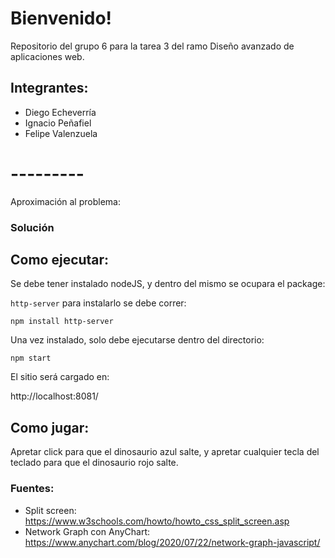 # Bienvenido!

Repositorio del grupo 6 para la tarea 3 del ramo Diseño avanzado de aplicaciones web.

## Integrantes:
- Diego Echeverría
- Ignacio Peñafiel
- Felipe Valenzuela

# ---------

Aproximación al problema:




### Solución





## Como ejecutar:

Se debe tener instalado nodeJS, y dentro del mismo se ocupara el package:

```http-server``` para instalarlo se debe correr:

```npm install http-server```

Una vez instalado, solo debe ejecutarse dentro del directorio:

```npm start```

El sitio será cargado en:

http://localhost:8081/

## Como jugar:

Apretar click para que el dinosaurio azul salte, y apretar cualquier tecla del teclado para que el dinosaurio rojo salte.

### Fuentes:

- Split screen: https://www.w3schools.com/howto/howto_css_split_screen.asp
- Network Graph con AnyChart: https://www.anychart.com/blog/2020/07/22/network-graph-javascript/






